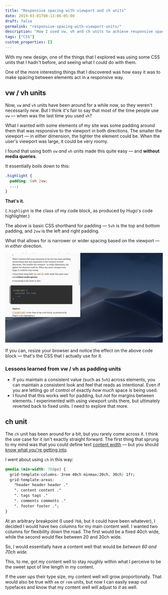 ```yaml
---
title: "Responsive spacing with viewport and ch units"
date: 2019-03-01T08:13:06-05:00
draft: false
permalink: "responsive-spacing-with-viewport-units/"
description: "How I used vw, vh and ch units to achieve responsive spacing in my new design."
tags: ["CSS"]
custom_properties: []
---
```


With my new design, one of the things that I explored was using some CSS units that I hadn't before, and seeing what I could do with them.

One of the more interesting things that I discovered was how easy it was to make spacing between elements act in a responsive way.

## vw / vh units

Now, `vw` and `vh` units have been around for a while now, so they weren't necessarily _new_. But I think it's fair to say that most of the time people use `vw` — when was the last time you used `vh`?

What I wanted with some elements of my site was some padding around them that was responsive to the viewport in both directions. The smaller the viewport — in either dimension, the tighter the element could be. When the user's viewport was large, it could be very roomy.

I found that using both `vw` _and_ `vh` units made this quite easy — and **without media queries**.

It essentially boils down to this:

```css
.highlight {
  padding: 5vh 2vw;
  ...;
}
```

**That's it.**

(`.highlight` is the class of my code block, as produced by Hugo's code highlighter.)

The above is basic CSS shorthand for padding — `5vh` is the top and bottom padding, and `2vw` is the left and right padding.

What that allows for is narrower or wider spacing based on the viewport — in _either_ direction.

![A block of code which has padding that changes relative to the viewport](../images/responsive-spacing.gif)

If you can, resize your browser and notice the effect on the above code block — that's the CSS that I actually use for it.

### Lessons learned from vw / vh as padding units

- If you maintain a consistent value (such as `5vh`) across elements, you can maintain a consistent look and feel that reads as intentional. Even if you are letting go of control of exactly _how much_ space is being used.
- I found that this works well for padding, but _not_ for margins between elements. I experimented with using viewport units there, but ultimately reverted back to fixed units. I need to explore that more.

## ch unit

The `ch` unit has been around for a bit, but you rarely come across it. I think the use case for it isn't exactly straight forward. The first thing that sprung to my mind was that you could define text [content width](https://practicaltypography.com/line-length.html) — but you should [know what you're getting into](https://meyerweb.com/eric/thoughts/2018/06/28/what-is-the-css-ch-unit/).

I went about using `ch` in this way:

```css
@media (min-width: 768px) {
  grid-template-columns: 3rem 40ch minmax(20ch, 30ch) 1fr;
  grid-template-areas:
    "header header header ."
    ". content content ."
    ". tags tags ."
    ". comments comments ."
    ". footer footer .";
}
```

At an arbitrary breakpoint (I used `768`, but it could have been whatever), I decided I would have two columns for my main content well. I wanted two columns for flexibility down the road. The first would be a fixed 40ch wide, while the second would flex between 20 and 30ch wide.

So, I would essentially have a content well that would be _between 60 and 70ch wide._

This, to me, got my content well to stay roughly within what I perceive to be the sweet spot of line length in my content.

If the user ups their type size, my content well will grow proportionally. That would also be true with `em` or `rem` units, but now I can easily swap out typefaces and know that my content well will adjust to _it_ as well.
